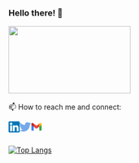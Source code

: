 ### Hello there! 👋

<img src="https://media.giphy.com/media/L3bj6t3opdeNddYCyl/source.gif" width="240" height="133" />

📫 How to reach me and connect:

[<img  width="22" src="social-media-logo/linkedin.png" align="left" />][linkedin]
[<img  width="22" src="social-media-logo/twitter.png" align="left" />][twitter]
[<img  width="22" src="social-media-logo/logo-gmail.png" align="left" />][gmail]

<br />
<br />
 
[![Top Langs](https://github-readme-stats.vercel.app/api/top-langs/?username=ctemelkuran&layout=compact&exclude_repo=cs50&theme=dark)](https://github.com/ctemelkuran/github-readme-stats)


[twitter]: https://www.twitter.com/cigirtemelkuran
[linkedin]: https://www.linkedin.com/in/ctemelkuran
[gmail]: mailto:ctemelkuran@gmail.com



<!--
**ctemelkuran/ctemelkuran** is a ✨ _special_ ✨ repository because its `README.md` (this file) appears on your GitHub profile.

Here are some ideas to get you started:

- 🔭 I’m currently working on ...
- 🌱 I’m currently learning ...
- 👯 I’m looking to collaborate on ...
- 🤔 I’m looking for help with ...
- 💬 Ask me about ...
- 📫 How to reach me: ...
- 😄 Pronouns: ...
- ⚡ Fun fact: ...
-->

